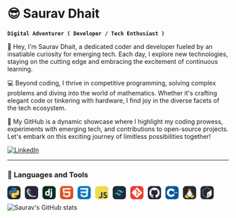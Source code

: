 # 😎 Saurav Dhait

**`Digital Adventurer ( Developer / Tech Enthusiast )`**


👋 Hey, I'm Saurav Dhait, a dedicated coder and developer fueled by an insatiable curiosity for emerging tech. Each day, I explore new technologies, staying on the cutting edge and embracing the excitement of continuous learning.

💻 Beyond coding, I thrive in competitive programming, solving complex problems and diving into the world of mathematics. Whether it's crafting elegant code or tinkering with hardware, I find joy in the diverse facets of the tech ecosystem.

🚀 My GitHub is a dynamic showcase where I highlight my coding prowess, experiments with emerging tech, and contributions to open-source projects. Let's embark on this exciting journey of limitless possibilities together!


[![LinkedIn](https://img.shields.io/badge/LinkedIn-Connect-blue?style=flat-square&logo=linkedin&logoColor=white)](https://www.linkedin.com/in/saurav-dhait-623771292/)



  
---
### 🧰 Languages and Tools

<img align="left" alt="Python" width="30px" style="padding-right:10px;" src="/icons/Python-Dark.svg" />
<img align="left" alt="Python" width="30px" style="padding-right:10px;" src="/icons/Flask-Dark.svg" />
<img align="left" alt="Python" width="30px" style="padding-right:10px;" src="/icons/Django.svg" />
<img align="left" alt="Python" width="30px" style="padding-right:10px;" src="/icons/HTML.svg" />
<img align="left" alt="Python" width="30px" style="padding-right:10px;" src="/icons/CSS.svg" />
<img align="left" alt="Python" width="30px" style="padding-right:10px;" src="/icons/JavaScript.svg" />
<img align="left" alt="Python" width="30px" style="padding-right:10px;" src="/icons/TailwindCSS-Dark.svg" />
<img align="left" alt="Python" width="30px" style="padding-right:10px;" src="/icons/Git.svg" />
<img align="left" alt="Python" width="30px" style="padding-right:10px;" src="/icons/Github-Dark.svg" />
<img align="left" alt="Python" width="30px" style="padding-right:10px;" src="/icons/CPP.svg" />
<img align="left" alt="Python" width="30px" style="padding-right:10px;" src="/icons/Linux-Dark.svg" />
<img align="left" alt="Python" width="30px" style="padding-right:10px;" src="/icons/Bash-Dark.svg" />
<br />

###
![Saurav's GitHub stats](https://github-readme-stats.vercel.app/api?username=anuraghazra&show_icons=true&theme=dracula)
